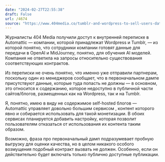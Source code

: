 ```yaml
---
date: "2024-02-27T22:55:38"
draft: False
url: /4674
source: "https://www.404media.co/tumblr-and-wordpress-to-sell-users-data-to-train-ai-tools/"
---
```


Журналисты 404 Media получили доступ к внутренней переписке в Automattic — компании, которой принадлежат Wordpress и Tumblr, — из которой понятно, что сотрудники компании готовят данные для передачи в OpenAI и MidJourney, понятно, для обучения AI моделей. Компания не ответила на запросы относительно существования соответствующих контрактов.

Из переписки не очень понятно, что именно уже отправили партнерам, поскольку один из менеджеров сообщает, что в первоначальном дампе присутствуют данные, которые туда попасть не должны — в основном, это относится к содержанию, которое недоступно в публичной части сайтов/блогов, размещенных как на Wordpress, так и на Tumblr.

Я, понятно, имею в виду не содержимое self-hosted блогов — Automattic управляет довольно большим сервисом , контент которого явно и собирается использовать для такой монетизации. В обоих сервисах планируется добавить настройку, которая позволит пользователям отказаться от использования их контента таким образом.

Возможно, фраза про первоначальный дамп подразумевает пробную выгрузку для оценки качества, но в целом никакого особого возмущения подобный контракт вызвать не должен. Особенно, если он действительно будет включать только публично доступные публикации.
